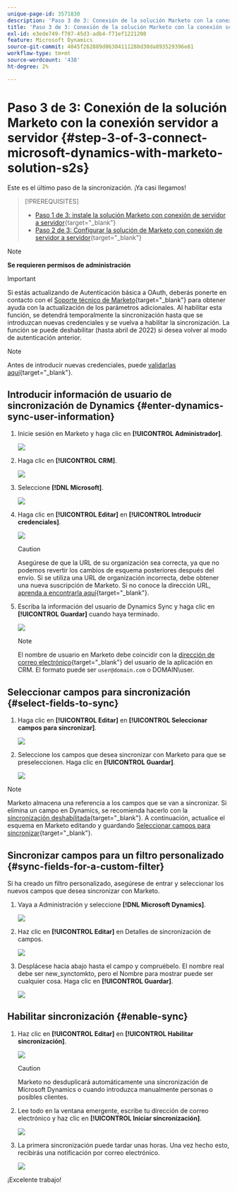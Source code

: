 ```yaml
---
unique-page-id: 3571830
description: 'Paso 3 de 3: Conexión de la solución Marketo con la conexión servidor a servidor - Documentos de Marketo - Documentación del producto'
title: 'Paso 3 de 3: Conexión de la solución Marketo con la conexión servidor a servidor'
exl-id: e3ede749-f787-45d3-adb4-f71ef1221208
feature: Microsoft Dynamics
source-git-commit: 4045f262889d06304111288d30da893529396e81
workflow-type: tm+mt
source-wordcount: '438'
ht-degree: 2%

---
```


# Paso 3 de 3: Conexión de la solución Marketo con la conexión servidor a servidor {#step-3-of-3-connect-microsoft-dynamics-with-marketo-solution-s2s}

Este es el último paso de la sincronización. ¡Ya casi llegamos!

>[!PREREQUISITES]
>
>* [Paso 1 de 3: instale la solución Marketo con conexión de servidor a servidor](/help/marketo/product-docs/crm-sync/microsoft-dynamics-sync/sync-setup/microsoft-dynamics-365-with-s2s-connection/step-1-of-3-install.md){target="_blank"}
>* [Paso 2 de 3: Configurar la solución de Marketo con conexión de servidor a servidor](/help/marketo/product-docs/crm-sync/microsoft-dynamics-sync/sync-setup/microsoft-dynamics-365-with-s2s-connection/step-2-of-3-set-up.md){target="_blank"}

>[!NOTE]
>
>**Se requieren permisos de administración**

>[!IMPORTANT]
>
>Si estás actualizando de Autenticación básica a OAuth, deberás ponerte en contacto con el [Soporte técnico de Marketo](https://nation.marketo.com/t5/support/ct-p/Support){target="_blank"} para obtener ayuda con la actualización de los parámetros adicionales. Al habilitar esta función, se detendrá temporalmente la sincronización hasta que se introduzcan nuevas credenciales y se vuelva a habilitar la sincronización. La función se puede deshabilitar (hasta abril de 2022) si desea volver al modo de autenticación anterior.

>[!NOTE]
>
>Antes de introducir nuevas credenciales, puede [validarlas aquí](/help/marketo/product-docs/crm-sync/microsoft-dynamics-sync/sync-setup/validate-microsoft-dynamics-sync.md){target="_blank"}.

## Introducir información de usuario de sincronización de Dynamics {#enter-dynamics-sync-user-information}

1. Inicie sesión en Marketo y haga clic en **[!UICONTROL Administrador]**.

   ![](assets/login-admin.png)

1. Haga clic en **[!UICONTROL CRM]**.

   ![](assets/image2015-3-16-9-3a47-3a34.png)

1. Seleccione **[!DNL Microsoft]**.

   ![](assets/image2015-3-16-9-3a50-3a6.png)

1. Haga clic en **[!UICONTROL Editar]** en **[!UICONTROL Introducir credenciales]**.

   ![](assets/image2015-3-16-9-3a48-3a43.png)

   >[!CAUTION]
   >
   >Asegúrese de que la URL de su organización sea correcta, ya que no podemos revertir los cambios de esquema posteriores después del envío. Si se utiliza una URL de organización incorrecta, debe obtener una nueva suscripción de Marketo. Si no conoce la dirección URL, [aprenda a encontrarla aquí](/help/marketo/product-docs/crm-sync/microsoft-dynamics-sync/sync-setup/view-the-organization-service-url.md){target="_blank"}.

1. Escriba la información del usuario de Dynamics Sync y haga clic en **[!UICONTROL Guardar]** cuando haya terminado.

   ![](assets/step-3-of-3-connect-s2s-5.png)

   >[!NOTE]
   >
   >El nombre de usuario en Marketo debe coincidir con la [dirección de correo electrónico](https://docs.microsoft.com/en-us/power-platform/admin/manage-application-users#view-or-edit-the-details-of-an-application-user){target="_blank"} del usuario de la aplicación en CRM. El formato puede ser `user@domain.com` o DOMAIN\user.

## Seleccionar campos para sincronización {#select-fields-to-sync}

1. Haga clic en **[!UICONTROL Editar]** en **[!UICONTROL Seleccionar campos para sincronizar]**.

   ![](assets/image2015-3-16-9-3a51-3a28.png)

1. Seleccione los campos que desea sincronizar con Marketo para que se preseleccionen. Haga clic en **[!UICONTROL Guardar]**.

   ![](assets/image2016-8-25-15-3a6-3a11.png)

>[!NOTE]
>
>Marketo almacena una referencia a los campos que se van a sincronizar. Si elimina un campo en Dynamics, se recomienda hacerlo con la [sincronización deshabilitada](/help/marketo/product-docs/crm-sync/salesforce-sync/enable-disable-the-salesforce-sync.md){target="_blank"}. A continuación, actualice el esquema en Marketo editando y guardando [Seleccionar campos para sincronizar](/help/marketo/product-docs/crm-sync/microsoft-dynamics-sync/microsoft-dynamics-sync-details/microsoft-dynamics-sync-field-sync/editing-fields-to-sync-before-deleting-them-in-dynamics.md){target="_blank"}.

## Sincronizar campos para un filtro personalizado {#sync-fields-for-a-custom-filter}

Si ha creado un filtro personalizado, asegúrese de entrar y seleccionar los nuevos campos que desea sincronizar con Marketo.

1. Vaya a Administración y seleccione **[!DNL Microsoft Dynamics]**.

   ![](assets/image2015-10-9-9-3a50-3a9.png)

1. Haz clic en **[!UICONTROL Editar]** en Detalles de sincronización de campos.

   ![](assets/image2015-10-9-9-3a52-3a23.png)

1. Desplácese hacia abajo hasta el campo y compruébelo. El nombre real debe ser new_synctomkto, pero el Nombre para mostrar puede ser cualquier cosa. Haga clic en **[!UICONTROL Guardar]**.

   ![](assets/image2016-8-25-15-3a7-3a35.png)

## Habilitar sincronización {#enable-sync}

1. Haz clic en **[!UICONTROL Editar]** en **[!UICONTROL Habilitar sincronización]**.

   ![](assets/image2015-3-16-9-3a52-3a2.png)

   >[!CAUTION]
   >
   >Marketo no desduplicará automáticamente una sincronización de Microsoft Dynamics o cuando introduzca manualmente personas o posibles clientes.

1. Lee todo en la ventana emergente, escribe tu dirección de correo electrónico y haz clic en **[!UICONTROL Iniciar sincronización]**.

   ![](assets/image2015-3-16-9-3a55-3a10.png)

1. La primera sincronización puede tardar unas horas. Una vez hecho esto, recibirás una notificación por correo electrónico.

   ![](assets/image2015-3-16-9-3a59-3a51.png)

¡Excelente trabajo!
